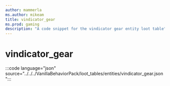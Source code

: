 ```yaml
---
author: mammerla
ms.author: mikeam
title: vindicator_gear
ms.prod: gaming
description: "A code snippet for the vindicator gear entity loot table"
---
```


# vindicator_gear

:::code language="json" source="../../../VanillaBehaviorPack/loot_tables/entities/vindicator_gear.json":::
